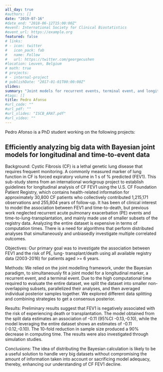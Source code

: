 ```yaml
---
all_day: true
#authors: []
date: "2019-07-16"
#date_end: "2018-06-12T15:00:00Z"
#event: International Society for Clinical Biostatistics
#event_url: https://example.org
featured: false
# links:
# - icon: twitter
#   icon_pack: fab
#   name: Follow
#   url: https://twitter.com/georgecushen
#location: Leuven, Belgium
# math: true
# projects:
# - internal-project
# publishDate: "2017-01-01T00:00:00Z"
slides: 
summary: "Joint models for recurrent events, terminal event, and longitudinal outcome using the CFF data" 
#tags: []
title: Pedro Afonso
#url_code: ""
#url_pdf: ""
#url_slides: "ISCB_ARAT.pdf"
#url_video: ""
---
```


Pedro Afonso is a PhD student working on the following projects:

## Efficiently analyzing big data with Bayesian joint models for longitudinal and time-to-event data

Background: Cystic Fibrosis (CF) is a lethal genetic lung disease that requires frequent monitoring. A commonly measured marker of lung function in CF is forced expiratory volume in 1 s of % predicted (FEV1). This sub-study stems from an international workgroup project to establish guidelines for longitudinal analysis of CF FEV1 using the U.S. CF Foundation Patient Registry, which contains health-related information for approximately 30,800 CF patients who collectively contributed 1,215,171 observations and 255,804 years of follow-up. It has been of clinical interest to model the association between FEV1 and time-to-death, but previous work neglected recurrent acute pulmonary exacerbation (PE) events and time-to-lung-transplantation, and mainly made use of smaller subsets of the registry data. Analyzing the entire dataset is expensive in terms of computation times. There is a need for algorithms that perform distributed analyses that simultaneously and unbiasedly investigate multiple correlated outcomes.


Objectives: Our primary goal was to investigate the association between FEV1 and the risk of PE, lung- transplant/death using all available registry data (2003-2016) for patients aged >= 6 years. 


Methods: We relied on the joint modelling framework, under the Bayesian paradigm, to simultaneously fit a joint model for a longitudinal marker, a recurrent event, and a terminal event. Due to the high computational time required to evaluate the entire dataset, we split the dataset into smaller non-overlapping subsets, parallelized their analyses, and then averaged individual posterior samples together. We explored different data splitting and combining strategies to get a consensus posterior. 


Results: Preliminary results suggest that FEV1 is negatively associated with the risk of experiencing death or transplantation. The model obtained from the split data estimates an association of -0.11 (95%CI -0.13,-0.10), while the model leveraging the entire dataset shows an estimates of -0.11 (-0.12,-0.10). The 10-fold reduction in sample size produced a 90% decrease in computing time. The results were also investigated through simulation studies.


Conclusions: The idea of distributing the Bayesian calculation is likely to be a useful solution to handle very big datasets without compromising the amount of information taken into account or sacrificing model adequacy, thereby, enhancing our understanding of CF FEV1 decline.
 